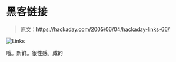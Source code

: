 # 黑客链接

> 原文：<https://hackaday.com/2005/06/04/hackaday-links-66/>

![Links](img/88f99cdddd5d58fc385b733930360445.png)

哦。新鲜。很性感。咸的